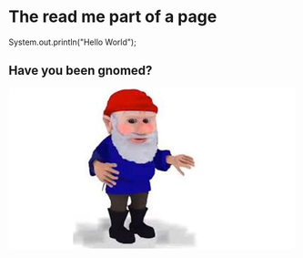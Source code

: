 # The read me part of a page

System.out.println("Hello World");

## Have you been gnomed?
![](gnome.jpg)

